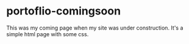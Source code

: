 # portoflio-comingsoon

This was my coming page when my site was under construction.
It's a simple html page with some css.
